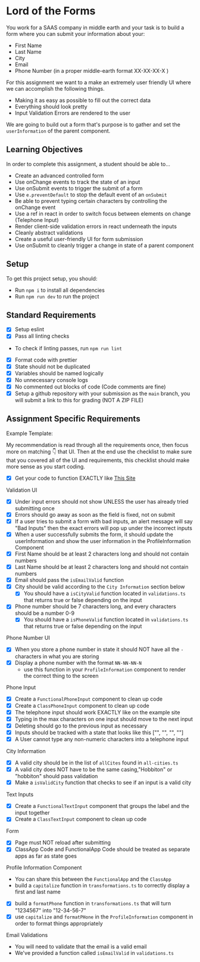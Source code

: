 # Lord of the Forms

You work for a SAAS company in middle earth and your task is to build a form where you can submit your information about your:

- First Name
- Last Name
- City
- Email
- Phone Number (in a proper middle-earth format XX-XX-XX-X )

For this assignment we want to a make an extremely user friendly UI where we can accomplish the following things.

- Making it as easy as possible to fill out the correct data
- Everything should look pretty
- Input Validation Errors are rendered to the user

We are going to build out a form that's purpose is to gather and set the `userInformation` of the parent component.

## Learning Objectives

In order to complete this assignment, a student should be able to...

- Create an advanced controlled form
- Use onChange events to track the state of an input
- Use onSubmit events to trigger the submit of a form
- Use `e.preventDefault` to stop the default event of an `onSubmit`
- Be able to prevent typing certain characters by controlling the onChange event
- Use a ref in react in order to switch focus between elements on change (Telephone Input)
- Render client-side validation errors in react underneath the inputs
- Cleanly abstract validations
- Create a useful user-friendly UI for form submission
- Use onSubmit to cleanly trigger a change in state of a parent component

## Setup

To get this project setup, you should:

- Run `npm i` to install all dependencies
- Run `npm run dev` to run the project

## Standard Requirements

- [x] Setup eslint
- [x] Pass all linting checks

- To check if linting passes, run `npm run lint`

- [x] Format code with prettier
- [x] State should not be duplicated
- [x] Variables should be named logically
- [x] No unnecessary console logs
- [x] No commented out blocks of code (Code comments are fine)
- [x] Setup a github repository with your submission as the `main` branch, you will submit a link to this for grading (NOT A ZIP FILE)

## Assignment Specific Requirements

Example Template:

My recommendation is read through all the requirements once, then focus more on matching 👇 that UI. Then at the end use the checklist to make sure that you covered all of the UI and requirements, this checklist should make more sense as you start coding.

- [x] Get your code to function EXACTLY like [This Site](https://lord-of-the-forms.vercel.app/)

Validation UI

- [x] Under input errors should not show UNLESS the user has already tried submitting once
- [x] Errors should go away as soon as the field is fixed, not on submit
- [x] If a user tries to submit a form with bad inputs, an alert message will say "Bad Inputs" then the exact errors will pop up under the incorrect inputs
- [x] When a user successfully submits the form, it should update the userInformation and show the user information in the ProfileInformation Component
- [x] First Name should be at least 2 characters long and should not contain numbers
- [x] Last Name should be at least 2 characters long and should not contain numbers
- [x] Email should pass the `isEmailValid` function
- [x] City should be valid according to the `City Information` section below
  - [x] You should have a `isCityValid` function located in `validations.ts` that returns true or false depending on the input
- [x] Phone number should be 7 characters long, and every characters should be a number 0-9
  - [x] You should have a `isPhoneValid` function located in `validations.ts` that returns true or false depending on the input

Phone Number UI

- [x] When you store a phone number in state it should NOT have all the `-` characters in what you are storing
- [x] Display a phone number with the format `NN-NN-NN-N`
  - use this function in your `ProfileInformation` component to render the correct thing to the screen

Phone Input

- [x] Create a `FunctionalPhoneInput` component to clean up code
- [x] Create a `ClassPhoneInput` component to clean up code
- [x] The telephone input should work EXACTLY like on the example site
- [x] Typing in the max characters on one input should move to the next input
- [x] Deleting should go to the previous input as necessary
- [x] Inputs should be tracked with a state that looks like this ["", "", "", ""]
- [x] A User cannot type any non-numeric characters into a telephone input

City Information

- [x] A valid city should be in the list of `allCites` found in `all-cities.ts`
- [x] A valid city does NOT have to be the same casing,"Hobbiton" or "hobbiton" should pass validation
- [x] Make a `isValidCity` function that checks to see if an input is a valid city

Text Inputs

- [x] Create a `FunctionalTextInput` component that groups the label and the input together
- [x] Create a `ClassTextInput` component to clean up code

Form

- [x] Page must NOT reload after submitting
- [x] ClassApp Code and FunctionalApp Code should be treated as separate apps as far as state goes

Profile Information Component

- You can share this between the `FunctionalApp` and the `ClassApp`
- build a `capitalize` function in `transformations.ts` to correctly display a first and last name

- [x] build a `formatPhone` function in `transformations.ts` that will turn "1234567" into "12-34-56-7"
- [x] use `capitalize` and `formatPHone` in the `ProfileInformation` component in order to format things appropriately

Email Validations

- You will need to validate that the email is a valid email
- We've provided a function called `isEmailValid` in `validations.ts`
